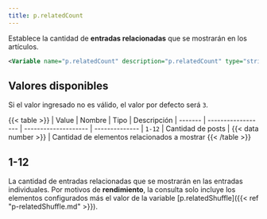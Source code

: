 ```yaml
---
title: p.relatedCount
---
```


Establece la cantidad de **entradas relacionadas** que se mostrarán en los artículos.

```xml
<Variable name="p.relatedCount" description="p.relatedCount" type="string" value="5"/>
```

## Valores disponibles

Si el valor ingresado no es válido, el valor por defecto será `3`.

{{< table >}}
| Value   | Nombre             | Tipo                 | Descripción
| ------- | ------------------ | -------------------- | --------------
| `1-12`  | Cantidad de posts  | {{< data number >}}  | Cantidad de elementos relacionados a mostrar
{{< /table >}}


## 1-12

La cantidad de entradas relacionadas que se mostrarán en las entradas individuales. Por motivos de **rendimiento**, la consulta  solo incluye los elementos configurados más el valor de la variable [p.relatedShuffle]({{< ref "p-relatedShuffle.md" >}}).
